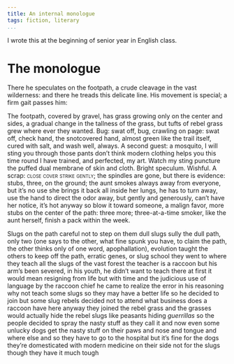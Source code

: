 ```yaml
---
title: An internal monologue
tags: fiction, literary
...
```


I wrote this at the beginning of senior year in English class.

# The monologue

There he speculates on the footpath, a crude cleavage in the vast
wilderness: and there he treads this delicate line. His movement is
special; a firm gait passes him:

The footpath, covered by gravel, has grass growing only on the center
and sides, a gradual change in the tallness of the grass, but tufts of
rebel grass grew where ever they wanted. Bug: swat off, bug, crawling on
page: swat off, check hand, the snotcovered hand, almost green like the
trail itself, cured with salt, and wash well, always. A second guest: a
mosquito, I will sting you through those pants don’t think modern
clothing helps you this time round I have trained, and perfected, my
art. Watch my sting puncture the puffed dual membrane of skin and cloth.
Bright speculum. Wishful. A scrap: <span
style="font-variant:small-caps;">close cover strike gently</span>; the
spindles are gone, but there is evidence: stubs, three, on the ground;
the aunt smokes always away from everyone, but it’s no use she brings it
back all inside her lungs, he has to turn away, use the hand to direct
the odor away, but gently and generously, can’t have her notice, it’s
hot anyway so blow it toward someone, a malign favor, more stubs on the
center of the path: three more; three-at-a-time smoker, like the aunt
herself, finish a pack within the week.

Slugs on the path careful not to step on them dull slugs sully the dull
path, only two (one says to the other, what fine spunk you have, to
claim the path, the other thinks only of one word, apophallation),
evolution taught the others to keep off the path, erratic genes, or slug
school they went to where they teach all the slugs of the vast forest
the teacher is a raccoon but his arm’s been severed, in his youth, he
didn’t want to teach there at first it would mean resigning from life
but with time and the judicious use of language by the raccoon chief he
came to realize the error in his reasoning why not teach some slugs so
they may have a better life so he decided to join but some slug rebels
decided not to attend what business does a raccoon have here anyway they
joined the rebel grass and the grasses would actually hide the rebel
slugs like peasants hiding *guerrillas* so the people decided to spray
the nasty stuff as they call it and now even some unlucky dogs get the
nasty stuff on their paws and nose and tongue and where else and so they
have to go to the hospital but it’s fine for the dogs they’re
domesticated with modern medicine on their side not for the slugs though
they have it much tough

